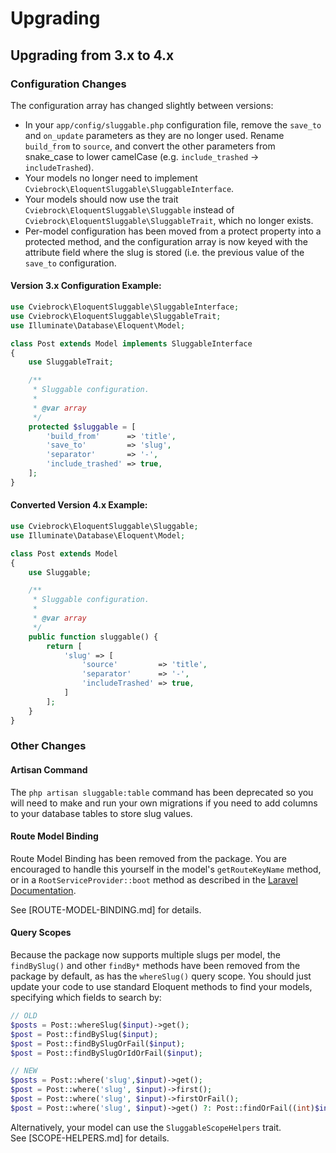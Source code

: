 # Upgrading

## Upgrading from 3.x to 4.x

### Configuration Changes

The configuration array has changed slightly between versions:

* In your `app/config/sluggable.php` configuration file, remove the `save_to` and `on_update` 
  parameters as they are no longer used.  Rename `build_from` to `source`, and convert the other
  parameters from snake_case to lower camelCase (e.g. `include_trashed` -> `includeTrashed`).
* Your models no longer need to implement `Cviebrock\EloquentSluggable\SluggableInterface`.
* Your models should now use the trait `Cviebrock\EloquentSluggable\Sluggable` instead of 
  `Cviebrock\EloquentSluggable\SluggableTrait`, which no longer exists.
* Per-model configuration has been moved from a protect property into a protected method, and 
  the configuration array is now keyed with the attribute field where the slug is stored (i.e. the
  previous value of the `save_to` configuration.
  
#### Version 3.x Configuration Example:
  
```php
use Cviebrock\EloquentSluggable\SluggableInterface;
use Cviebrock\EloquentSluggable\SluggableTrait;
use Illuminate\Database\Eloquent\Model;

class Post extends Model implements SluggableInterface
{
    use SluggableTrait;

    /**
     * Sluggable configuration.
     *
     * @var array
     */
    protected $sluggable = [
        'build_from'      => 'title',
        'save_to'         => 'slug',
        'separator'       => '-',
        'include_trashed' => true,
    ];
}
```

#### Converted Version 4.x Example:

```php
use Cviebrock\EloquentSluggable\Sluggable;
use Illuminate\Database\Eloquent\Model;

class Post extends Model
{
    use Sluggable;

    /**
     * Sluggable configuration.
     *
     * @var array
     */
    public function sluggable() {
        return [
            'slug' => [
                'source'         => 'title',
                'separator'      => '-',
                'includeTrashed' => true,
            ]
        ];
    }
}
```

### Other Changes

#### Artisan Command

The `php artisan sluggable:table` command has been deprecated so you will need to make and run your own 
migrations if you need to add columns to your database tables to store slug values.

#### Route Model Binding

Route Model Binding has been removed from the package.  You are encouraged to handle this yourself
in the model's `getRouteKeyName` method, or in a `RootServiceProvider::boot` method as described in 
the [Laravel Documentation](https://laravel.com/docs/5.2/routing#route-model-binding).  

See [ROUTE-MODEL-BINDING.md] for details.

#### Query Scopes

Because the package now supports multiple slugs per model, the `findBySlug()` and other `findBy*`
methods have been removed from the package by default, as has the `whereSlug()` query scope.  You should 
just update your code to use standard Eloquent methods to find your models, specifying which 
fields to search by:

```php
// OLD
$posts = Post::whereSlug($input)->get();
$post = Post::findBySlug($input);
$post = Post::findBySlugOrFail($input);
$post = Post::findBySlugOrIdOrFail($input);

// NEW
$posts = Post::where('slug',$input)->get();
$post = Post::where('slug', $input)->first();
$post = Post::where('slug', $input)->firstOrFail();
$post = Post::where('slug', $input)->get() ?: Post::findOrFail((int)$input);
```

Alternatively, your model can use the `SluggableScopeHelpers` trait.  
See [SCOPE-HELPERS.md] for details.

